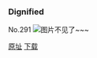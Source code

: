 ### Dignified
No.291
![图片不见了~~~](https://imgs.xkcd.com/comics/dignified.png)

[原址](https://xkcd.com//291) [下载](https://imgs.xkcd.com/comics/dignified.png)

